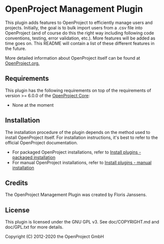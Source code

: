 # OpenProject Management Plugin

This plugin adds features to OpenProject to efficiently manage users and projects. Initially, the goal is to bulk import users from a .csv file into OpenProject (and of course do this the right way including following code conventions, testing, error validation, etc.). More features will be added as time goes on. This README will contain a list of these different features in the future.

More detailed information about OpenProject itself can be found at [OpenProject.org.](http://openproject.org/)

## Requirements
This plugin has the following requirements on top of the requirements of version >= 6.0.0 of the [OpenProject Core](https://github.com/opf/openproject/):
* None at the moment

## Installation
The installation procedure of the plugin depends on the method used to install OpenProject itself. For installation instructions, it's best to refer to the official OpenProject documentation.
* For packaged OpenProject installations, refer to [Install plugins - packaged installation](https://www.openproject.org/plugins/install-plugins-packaged/)
* For manual OpenProject installations, refer to [Install plugins - manual installation](https://www.openproject.org/plugins/install-plugins-manual/)

## Credits
The OpenProject Management Plugin was created by Floris Janssens.

## License
This plugin is licensed under the GNU GPL v3. See doc/COPYRIGHT.md and doc/GPL.txt for more details.

Copyright (C) 2012-2020 the OpenProject GmbH
